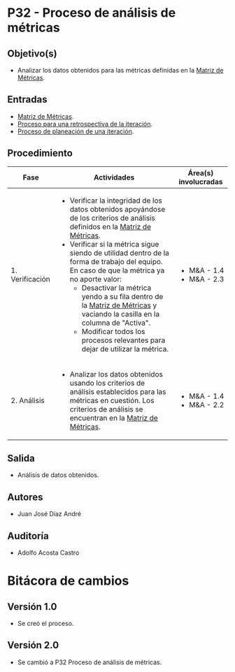 # P32 - Proceso de análisis de métricas

## Objetivo(s)

- Analizar los datos obtenidos para las métricas definidas en la [Matriz de Métricas](https://docs.google.com/spreadsheets/d/1iPB2uvTLcUs6xwrzPDwUiacKQenPDzABNM7yl2GitkI/edit?usp=sharing).

## Entradas

- [Matriz de Métricas](https://docs.google.com/spreadsheets/d/1iPB2uvTLcUs6xwrzPDwUiacKQenPDzABNM7yl2GitkI/edit?usp=sharing).
- [Proceso para una retrospectiva de la iteración](./P20-proceso-retrospective).
- [Proceso de planeación de una iteración](./P15-proceso-planeacion-de-iteracion).

## Procedimiento

| Fase |   Actividades   | Área(s) involucradas |
|------|:---------------:|--------------------|
| 1. Verificación | <ul align="left"><li>Verificar la integridad de los datos obtenidos apoyándose de los criterios de análisis definidos en la [Matriz de Métricas](https://docs.google.com/spreadsheets/d/1iPB2uvTLcUs6xwrzPDwUiacKQenPDzABNM7yl2GitkI/edit?usp=sharing).</li><li>Verificar si la métrica sigue siendo de utilidad dentro de la forma de trabajo del equipo. En caso de que la métrica ya no aporte valor: <ul align="left"><li>Desactivar la métrica yendo a su fila dentro de la [Matriz de Métricas](https://docs.google.com/spreadsheets/d/1iPB2uvTLcUs6xwrzPDwUiacKQenPDzABNM7yl2GitkI/edit?usp=sharing) y vaciando la casilla en la columna de "Activa". </li><li>Modificar todos los procesos relevantes para dejar de utilizar la métrica.</li></ul></li></ul>| <ul><li>M&A - 1.4</li><li>M&A - 2.3</li></ul> |
| 2. Análisis | <ul align="left"><li>Analizar los datos obtenidos usando los criterios de análisis establecidos para las métricas en cuestión. Los criterios de análisis se encuentran en la [Matriz de Métricas](https://docs.google.com/spreadsheets/d/1iPB2uvTLcUs6xwrzPDwUiacKQenPDzABNM7yl2GitkI/edit?usp=sharing).</li></ul> | <ul><li>M&A - 1.4</li><li>M&A - 2.2</li></ul> |

## Salida

- Análisis de datos obtenidos.

## Autores

- Juan José Díaz André

## Auditoría

- Adolfo Acosta Castro


# Bitácora de cambios

## Versión 1.0
  - Se creó el proceso.

## Versión 2.0
  - Se cambió a P32 Proceso de análisis de métricas.
